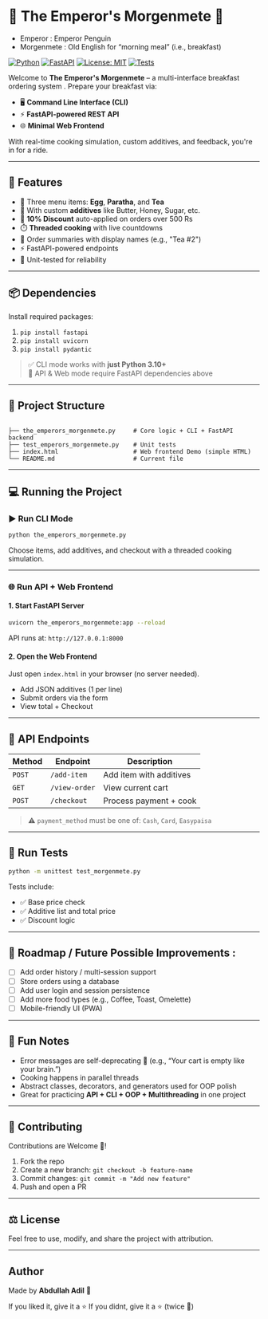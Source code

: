 # 🍳 The Emperor's Morgenmete 🐧

* Emperor : Emperor Penguin  
* Morgenmete : Old English for “morning meal” (i.e., breakfast)

[![Python](https://img.shields.io/badge/Python-3.10%2B-blue.svg)](https://www.python.org/)
[![FastAPI](https://img.shields.io/badge/FastAPI-%F0%9F%9A%80-green.svg)](https://fastapi.tiangolo.com/)
[![License: MIT](https://img.shields.io/badge/License-MIT-yellow.svg)](./LICENSE)
[![Tests](https://img.shields.io/badge/tests-passing-brightgreen.svg)]()

Welcome to **The Emperor's Morgenmete** – a multi-interface breakfast ordering system . Prepare your breakfast via:

- 🖥️ **Command Line Interface (CLI)**
- ⚡ **FastAPI-powered REST API**
- 🌐 **Minimal Web Frontend**

With real-time cooking simulation, custom additives, and feedback, you're in for a ride.

---

## 🚀 Features

- 🍳 Three menu items: **Egg**, **Paratha**, and **Tea**
- 🧂  With custom **additives** like Butter, Honey, Sugar, etc.
- 🎉 **10% Discount** auto-applied on orders over 500 Rs
- ⏱️ **Threaded cooking** with live countdowns
- 🧾 Order summaries with display names (e.g., "Tea #2")
- ⚡ FastAPI-powered endpoints
- 🧪 Unit-tested for reliability

---

## 📦 Dependencies

Install required packages:

1. `pip install fastapi`  
2. `pip install uvicorn`  
3. `pip install pydantic`  

> ✅ CLI mode works with **just Python 3.10+**  
> 🧠 API & Web mode require FastAPI dependencies above

---

## 📁 Project Structure

```

├── the_emperors_morgenmete.py     # Core logic + CLI + FastAPI backend
├── test_emperors_morgenmete.py    # Unit tests
├── index.html                     # Web frontend Demo (simple HTML)
└── README.md                      # Current file

````

---

## 💻 Running the Project

### ▶️ Run CLI Mode

```bash
python the_emperors_morgenmete.py
````

Choose items, add additives, and checkout with a threaded cooking simulation.

---

### 🌐 Run API + Web Frontend

#### 1. Start FastAPI Server

```bash
uvicorn the_emperors_morgenmete:app --reload
```

API runs at: `http://127.0.0.1:8000`

#### 2. Open the Web Frontend

Just open `index.html` in your browser (no server needed).

* Add JSON additives (1 per line)
* Submit orders via the form
* View total + Checkout

---

## 📡 API Endpoints

| Method | Endpoint      | Description             |
| ------ | ------------- | ----------------------- |
| `POST` | `/add-item`   | Add item with additives |
| `GET`  | `/view-order` | View current cart       |
| `POST` | `/checkout`   | Process payment + cook  |

> ⚠️ `payment_method` must be one of: `Cash`, `Card`, `Easypaisa`

---

## 🧪 Run Tests

```bash
python -m unittest test_morgenmete.py
```

Tests include:

* ✅ Base price check
* ✅ Additive list and total price
* ✅ Discount logic

---

## 📌 Roadmap / Future Possible Improvements :

* [ ] Add order history / multi-session support
* [ ] Store orders using a database
* [ ] Add user login and session persistence
* [ ] Add more food types (e.g., Coffee, Toast, Omelette)
* [ ] Mobile-friendly UI (PWA)

---

## 🧠 Fun Notes

* Error messages are self-deprecating 🙂 (e.g., “Your cart is empty like your brain.”)
* Cooking happens in parallel threads
* Abstract classes, decorators, and generators used for OOP polish
* Great for practicing **API + CLI + OOP + Multithreading** in one project

---

## 🤝 Contributing

Contributions are Welcome 🧡!

1. Fork the repo
2. Create a new branch: `git checkout -b feature-name`
3. Commit changes: `git commit -m "Add new feature"`
4. Push and open a PR

---

## ⚖️ License
Feel free to use, modify, and share the project with attribution.

---

## Author

Made by **Abdullah Adil** 🐧

If you liked it, give it a ⭐ 
If you didnt, give it a ⭐ (twice 🙂)

